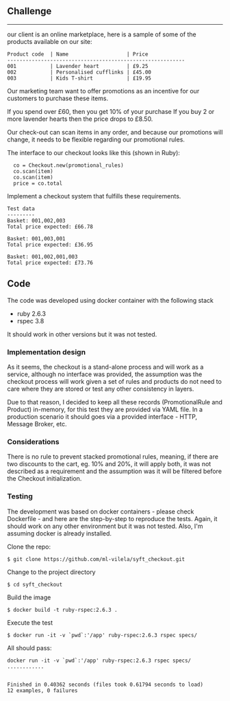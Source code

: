 ## Challenge

-------------------------------------------
our client is an online marketplace, here is a sample of some of the products available on our site:

```
Product code  | Name                   | Price
----------------------------------------------------------
001           | Lavender heart         | £9.25
002           | Personalised cufflinks | £45.00
003           | Kids T-shirt           | £19.95
```

Our marketing team want to offer promotions as an incentive for our customers to purchase these items.

If you spend over £60, then you get 10% of your purchase
If you buy 2 or more lavender hearts then the price drops to £8.50.

Our check-out can scan items in any order, and because our promotions will change, it needs to be flexible regarding our promotional rules.

The interface to our checkout looks like this (shown in Ruby):

```
  co = Checkout.new(promotional_rules)
  co.scan(item)
  co.scan(item)
  price = co.total
```

Implement a checkout system that fulfills these requirements.

```
Test data
---------
Basket: 001,002,003
Total price expected: £66.78

Basket: 001,003,001
Total price expected: £36.95

Basket: 001,002,001,003
Total price expected: £73.76
```

## Code

The code was developed using docker container with the following stack
- ruby 2.6.3
- rspec 3.8

It should work in other versions but it was not tested.

### Implementation design

As it seems, the checkout is a stand-alone process and will work as a service, although no interface was provided, the assumption was the checkout process will work given a set of rules and products do not need to care where they are stored or test any other consistency in layers.

Due to that reason, I decided to keep all these records (PromotionalRule and Product) in-memory, for this test they are provided via YAML file. In a production scenario it should goes via a provided interface - HTTP, Message Broker, etc.

### Considerations
There is no rule to prevent stacked promotional rules, meaning, if there are two discounts to the cart, eg. 10% and 20%, it will apply both, it was not described as a requirement and the assumption was it will be filtered before the Checkout initialization.

### Testing
The development was based on docker containers - please check Dockerfile - and here are the step-by-step to reproduce the tests. Again, it should work on any other environment but it was not tested. Also, I'm assuming docker is already installed.

Clone the repo:
```
$ git clone https://github.com/ml-vilela/syft_checkout.git
```

Change to the project directory
```
$ cd syft_checkout
```

Build the image
```
$ docker build -t ruby-rspec:2.6.3 .
```

Execute the test
```
$ docker run -it -v `pwd`:'/app' ruby-rspec:2.6.3 rspec specs/
```

All should pass:
```
docker run -it -v `pwd`:'/app' ruby-rspec:2.6.3 rspec specs/
............


Finished in 0.40362 seconds (files took 0.61794 seconds to load)
12 examples, 0 failures
```
